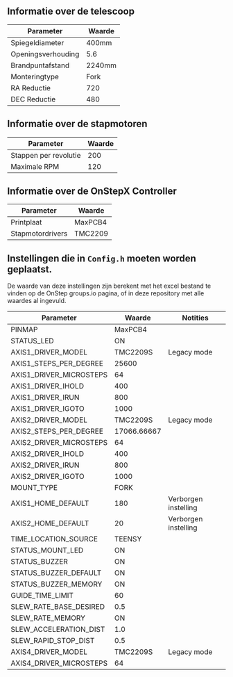 ## Informatie over de telescoop
| Parameter          | Waarde |
| ------------------ | ------ |
| Spiegeldiameter    | 400mm  |
| Openingsverhouding | 5.6    |
| Brandpuntafstand   | 2240mm |
| Monteringtype      | Fork   |
| RA Reductie        | 720    |
| DEC Reductie       | 480    |



## Informatie over de stapmotoren
| Parameter             | Waarde |
| --------------------- | ------ |
| Stappen per revolutie | 200    |
| Maximale RPM          | 120    |


## Informatie over de OnStepX Controller
| Parameter       | Waarde  |
| --------------- | ------- |
| Printplaat      | MaxPCB4 |
| Stapmotordrivers| TMC2209 |


## Instellingen die in `Config.h` moeten worden geplaatst.
De waarde van deze instellingen zijn berekent met het excel bestand te vinden op de OnStep groups.io pagina, of in deze repository met alle waardes al ingevuld.


| Parameter                 | Waarde      | Notities |
| ------------------------- | ----------- | -------- |
| PINMAP                    | MaxPCB4     |
| STATUS\_LED               | ON          |
| AXIS1\_DRIVER\_MODEL      | TMC2209S    | Legacy mode |
| AXIS1\_STEPS\_PER\_DEGREE | 25600       |
| AXIS1\_DRIVER\_MICROSTEPS | 64          |
| AXIS1\_DRIVER\_IHOLD      | 400         |
| AXIS1\_DRIVER\_IRUN       | 800         |
| AXIS1\_DRIVER\_IGOTO      | 1000        |
| AXIS2\_DRIVER\_MODEL      | TMC2209S    | Legacy mode |
| AXIS2\_STEPS\_PER\_DEGREE | 17066.66667 |
| AXIS2\_DRIVER\_MICROSTEPS | 64          |
| AXIS2\_DRIVER\_IHOLD      | 400         |
| AXIS2\_DRIVER\_IRUN       | 800         |
| AXIS2\_DRIVER\_IGOTO      | 1000        |
| MOUNT\_TYPE               | FORK        |
| AXIS1\_HOME\_DEFAULT      | 180         | Verborgen instelling |
| AXIS2\_HOME\_DEFAULT      | 20          | Verborgen instelling |
| TIME\_LOCATION\_SOURCE    | TEENSY      |
| STATUS\_MOUNT\_LED        | ON          |
| STATUS\_BUZZER            | ON          |
| STATUS\_BUZZER\_DEFAULT   | ON          |
| STATUS\_BUZZER\_MEMORY    | ON          |
| GUIDE\_TIME\_LIMIT        | 60          |
| SLEW\_RATE\_BASE\_DESIRED | 0.5         |
| SLEW\_RATE\_MEMORY        | ON          |
| SLEW\_ACCELERATION\_DIST  | 1.0         |
| SLEW\_RAPID\_STOP\_DIST   | 0.5         |
| AXIS4\_DRIVER\_MODEL      | TMC2209S    | Legacy mode |
| AXIS4\_DRIVER\_MICROSTEPS | 64          |
